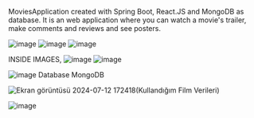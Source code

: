 MoviesApplication created with Spring Boot, React.JS and MongoDB as database.
It is an web application where you can watch a movie's trailer, make comments and reviews and see posters. 




![image](https://github.com/user-attachments/assets/d7caf05f-d8fd-4c9e-ac50-887e2f2fbad9) ![image](https://github.com/user-attachments/assets/4701d503-5e10-452d-a951-95365571731e) ![image](https://github.com/user-attachments/assets/20ebf520-78fd-407f-b8d7-240d58abeadb)




INSIDE IMAGES, 
![image](https://github.com/user-attachments/assets/f7e65b58-91a1-4b39-8088-05600c098217) ![image](https://github.com/user-attachments/assets/b7b310ea-81c2-4d36-9eaa-95a137e49769)



![image](https://github.com/user-attachments/assets/04eb8693-82f9-4437-82b8-029943336b8c) Database MongoDB


![Ekran görüntüsü 2024-07-12 172418](https://github.com/user-attachments/assets/672234d4-b35b-4c8a-af30-743cfb24d3cd)(Kullandığım Film Verileri)


![image](https://github.com/user-attachments/assets/a461967b-f6d1-43d3-ad45-959511fb192b)

